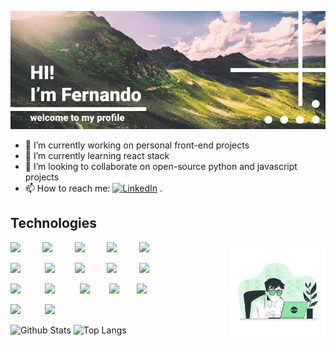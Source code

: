 ![Hi-There](https://github.com/Nando-Freitas/Nando-Freitas/blob/master/Frame%201.png)

<!--**Nando-Freitas/Nando-Freitas** is a ✨ _special_ ✨ repository because its `README.md` (this file) appears on your GitHub profile.-->

- 🔭 I’m currently working on personal front-end projects
- 🌱 I’m currently learning react stack
- 👯 I’m looking to collaborate on open-source python and javascript projects
- 📫 How to reach me: <a href="https://www.linkedin.com/in/fernando-santos-de-freitas-796ab2127/" target="_blank"><img src="https://img.shields.io/badge/LinkedIn-%230077B5.svg?&style=flat-square&logo=linkedin&logoColor=white" alt="LinkedIn"></a> .

## Technologies
<p>
   <p float="right" align="right" widht="50%">
      <img align="right" src="https://github.com/Nando-Freitas/Nando-Freitas/blob/master/Coding.gif" width="30%" height="30%">
   </p>

   <p float="left" widht="50%">
       <img src="https://devicons.github.io/devicon/devicon.git/icons/html5/html5-plain.svg" width="40px">&nbsp;&nbsp;&nbsp;&nbsp;&nbsp;&nbsp;&nbsp;&nbsp;
       <img src="https://devicons.github.io/devicon/devicon.git/icons/css3/css3-plain.svg" width="40px">&nbsp;&nbsp;&nbsp;&nbsp;&nbsp;&nbsp;&nbsp;&nbsp;
       <img src="https://devicons.github.io/devicon/devicon.git/icons/javascript/javascript-original.svg" width="40px">&nbsp;&nbsp;&nbsp;&nbsp;&nbsp;&nbsp;&nbsp;&nbsp;
       <img src="https://devicons.github.io/devicon/devicon.git/icons/nodejs/nodejs-plain.svg" width="40px">&nbsp;&nbsp;&nbsp;&nbsp;&nbsp;&nbsp;&nbsp;&nbsp;
       <img src="https://devicons.github.io/devicon/devicon.git/icons/bootstrap/bootstrap-plain.svg"width="40px">&nbsp;&nbsp;&nbsp;&nbsp;&nbsp;&nbsp;&nbsp;&nbsp;&nbsp;
   </p>
   <p float="left" widht="50%">
       <img src="https://devicons.github.io/devicon/devicon.git/icons/react/react-original.svg" width="40px">&nbsp;&nbsp;&nbsp;&nbsp;&nbsp;&nbsp;&nbsp;&nbsp;&nbsp;  
       <img src="https://devicons.github.io/devicon/devicon.git/icons/python/python-plain.svg" width="40px">&nbsp;&nbsp;&nbsp;&nbsp;&nbsp;&nbsp;&nbsp;
       <img src="https://devicons.github.io/devicon/devicon.git/icons/java/java-plain.svg" width="40px">&nbsp;&nbsp;&nbsp;&nbsp;&nbsp;&nbsp;&nbsp;&nbsp;
       <img src="https://devicons.github.io/devicon/devicon.git/icons/git/git-original.svg" width="40px">&nbsp;&nbsp;&nbsp;&nbsp;&nbsp;&nbsp;&nbsp;&nbsp;
       <img src="https://devicons.github.io/devicon/devicon.git/icons/github/github-original.svg" width="40px">&nbsp;&nbsp;&nbsp;&nbsp;&nbsp;&nbsp;&nbsp;&nbsp;&nbsp;
   </p>
   <p float="left" widht="50%">
       <img src="https://devicons.github.io/devicon/devicon.git/icons/atom/atom-original.svg" width="40px">&nbsp;&nbsp;&nbsp;&nbsp;&nbsp;&nbsp;&nbsp;&nbsp;&nbsp;
       <img src="https://devicons.github.io/devicon/devicon.git/icons/linux/linux-plain.svg" width="40px">&nbsp;&nbsp;&nbsp;&nbsp;&nbsp;&nbsp;&nbsp;&nbsp;&nbsp;
       <img src="https://devicons.github.io/devicon/devicon.git/icons/vim/vim-plain.svg" width="40px">&nbsp;&nbsp;&nbsp;&nbsp;&nbsp;&nbsp;&nbsp;
       <img src="https://devicons.github.io/devicon/devicon.git/icons/slack/slack-plain.svg" width="40px">&nbsp;&nbsp;&nbsp;&nbsp;&nbsp;&nbsp;
       <img src="https://devicons.github.io/devicon/devicon.git/icons/trello/trello-plain.svg" width="40px">&nbsp;&nbsp;&nbsp;&nbsp;&nbsp;&nbsp;&nbsp;
   </p>
   <p float="left" widht="50%">
         <img src="https://devicons.github.io/devicon/devicon.git/icons/travis/travis-plain.svg" width="40px">&nbsp;&nbsp;&nbsp;&nbsp;&nbsp;&nbsp;&nbsp;&nbsp;&nbsp;
       <img src="https://devicons.github.io/devicon/devicon.git/icons/heroku/heroku-plain.svg" width="40px">&nbsp;&nbsp;&nbsp;&nbsp;&nbsp;&nbsp;&nbsp;&nbsp;&nbsp;
   </p>
</p>

![Github Stats](https://github-readme-stats.vercel.app/api?username=Nando-Freitas&count_private=true&show_icons=true&include_all_commits=true)  ![Top Langs](https://github-readme-stats.vercel.app/api/top-langs/?username=Nando-Freitas&hide=TeX&layout=compact)

